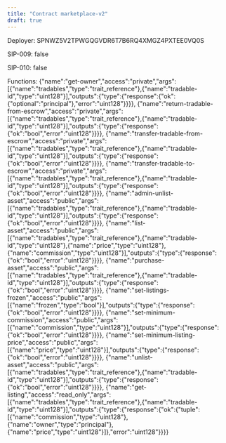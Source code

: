 ```yaml
---
title: "Contract marketplace-v2"
draft: true
---
```

Deployer: SPNWZ5V2TPWGQGVDR6T7B6RQ4XMGZ4PXTEE0VQ0S

SIP-009: false

SIP-010: false

Functions:
{"name":"get-owner","access":"private","args":[{"name":"tradables","type":"trait_reference"},{"name":"tradable-id","type":"uint128"}],"outputs":{"type":{"response":{"ok":{"optional":"principal"},"error":"uint128"}}}}, {"name":"return-tradable-from-escrow","access":"private","args":[{"name":"tradables","type":"trait_reference"},{"name":"tradable-id","type":"uint128"}],"outputs":{"type":{"response":{"ok":"bool","error":"uint128"}}}}, {"name":"transfer-tradable-from-escrow","access":"private","args":[{"name":"tradables","type":"trait_reference"},{"name":"tradable-id","type":"uint128"}],"outputs":{"type":{"response":{"ok":"bool","error":"uint128"}}}}, {"name":"transfer-tradable-to-escrow","access":"private","args":[{"name":"tradables","type":"trait_reference"},{"name":"tradable-id","type":"uint128"}],"outputs":{"type":{"response":{"ok":"bool","error":"uint128"}}}}, {"name":"admin-unlist-asset","access":"public","args":[{"name":"tradables","type":"trait_reference"},{"name":"tradable-id","type":"uint128"}],"outputs":{"type":{"response":{"ok":"bool","error":"uint128"}}}}, {"name":"list-asset","access":"public","args":[{"name":"tradables","type":"trait_reference"},{"name":"tradable-id","type":"uint128"},{"name":"price","type":"uint128"},{"name":"commission","type":"uint128"}],"outputs":{"type":{"response":{"ok":"bool","error":"uint128"}}}}, {"name":"purchase-asset","access":"public","args":[{"name":"tradables","type":"trait_reference"},{"name":"tradable-id","type":"uint128"}],"outputs":{"type":{"response":{"ok":"bool","error":"uint128"}}}}, {"name":"set-listings-frozen","access":"public","args":[{"name":"frozen","type":"bool"}],"outputs":{"type":{"response":{"ok":"bool","error":"uint128"}}}}, {"name":"set-minimum-commission","access":"public","args":[{"name":"commission","type":"uint128"}],"outputs":{"type":{"response":{"ok":"bool","error":"uint128"}}}}, {"name":"set-minimum-listing-price","access":"public","args":[{"name":"price","type":"uint128"}],"outputs":{"type":{"response":{"ok":"bool","error":"uint128"}}}}, {"name":"unlist-asset","access":"public","args":[{"name":"tradables","type":"trait_reference"},{"name":"tradable-id","type":"uint128"}],"outputs":{"type":{"response":{"ok":"bool","error":"uint128"}}}}, {"name":"get-listing","access":"read_only","args":[{"name":"tradables","type":"trait_reference"},{"name":"tradable-id","type":"uint128"}],"outputs":{"type":{"response":{"ok":{"tuple":[{"name":"commission","type":"uint128"},{"name":"owner","type":"principal"},{"name":"price","type":"uint128"}]},"error":"uint128"}}}}

